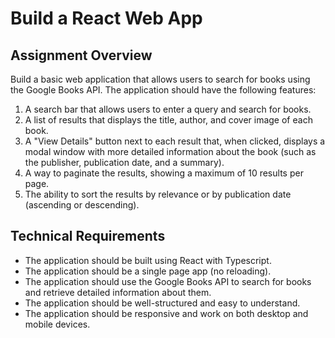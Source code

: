 # Build a React Web App

## Assignment Overview

Build a basic web application that allows users to search for books using the Google Books API. The application should have the following features:

1. A search bar that allows users to enter a query and search for books.
2. A list of results that displays the title, author, and cover image of each book.
3. A "View Details" button next to each result that, when clicked, displays a modal window with more detailed information about the book (such as the publisher, publication date, and a summary).
4. A way to paginate the results, showing a maximum of 10 results per page.
5. The ability to sort the results by relevance or by publication date (ascending or descending).

## Technical Requirements

- The application should be built using React with Typescript.
- The application should be a single page app (no reloading).
- The application should use the Google Books API to search for books and retrieve detailed information about them.
- The application should be well-structured and easy to understand.
- The application should be responsive and work on both desktop and mobile devices.
